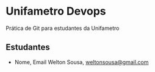 # Unifametro Devops

Prática de Git para estudantes da Unifametro

## Estudantes
- Nome, Email
Welton Sousa, weltonsousa@gmail.com